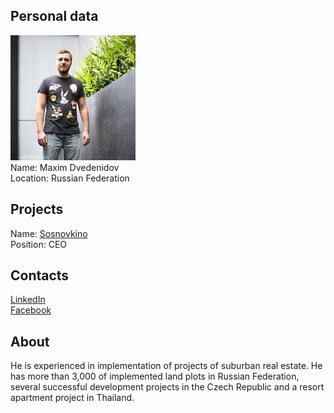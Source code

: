 ## Personal data
![maxim dvedenidov photo](photo/maxim_dvedenidov.jpg)  
Name:   Maxim Dvedenidov  
Location: Russian Federation  
## Projects 
Name: [Sosnovkino](../projects/sosnovkino.md)  
Position: CEO   
## Contacts
[LinkedIn](https://www.linkedin.com/in/maxim-dvedenidov-45001950)    
[Facebook](https://www.facebook.com/dvedenidov)
## About
He is experienced in implementation of projects of suburban real estate. He has more than 3,000 of implemented land plots in Russian Federation, several successful development projects in the Czech Republic and a resort apartment project in Thailand.
